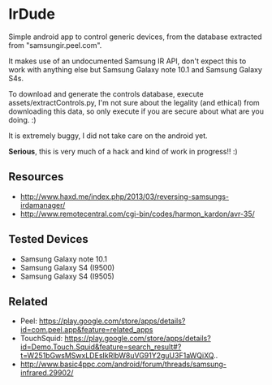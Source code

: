 # IrDude

Simple android app to control generic devices, from the database extracted from "samsungir.peel.com".

It makes use of an undocumented Samsung IR API, don't expect this to work with anything else but Samsung Galaxy note 10.1 and Samsung Galaxy S4s.

To download and generate the controls database, execute assets/extractControls.py, I'm not sure about the legality (and ethical) from downloading this data, so only execute if you are secure about what are you doing. :)

It is extremely buggy, I did not take care on the android yet.

**Serious**, this is very much of a hack and kind of work in progress!! :)

## Resources

 * http://www.haxd.me/index.php/2013/03/reversing-samsungs-irdamanager/
 * http://www.remotecentral.com/cgi-bin/codes/harmon_kardon/avr-35/

## Tested Devices

  * Samsung Galaxy note 10.1
  * Samsung Galaxy S4 (I9500)
  * Samsung Galaxy S4 (I9505)
  

## Related

 * Peel:       https://play.google.com/store/apps/details?id=com.peel.app&feature=related_apps
 * TouchSquid: https://play.google.com/store/apps/details?id=Demo.Touch.Squid&feature=search_result#?t=W251bGwsMSwxLDEsIkRlbW8uVG91Y2guU3F1aWQiXQ..
 * http://www.basic4ppc.com/android/forum/threads/samsung-infrared.29902/

